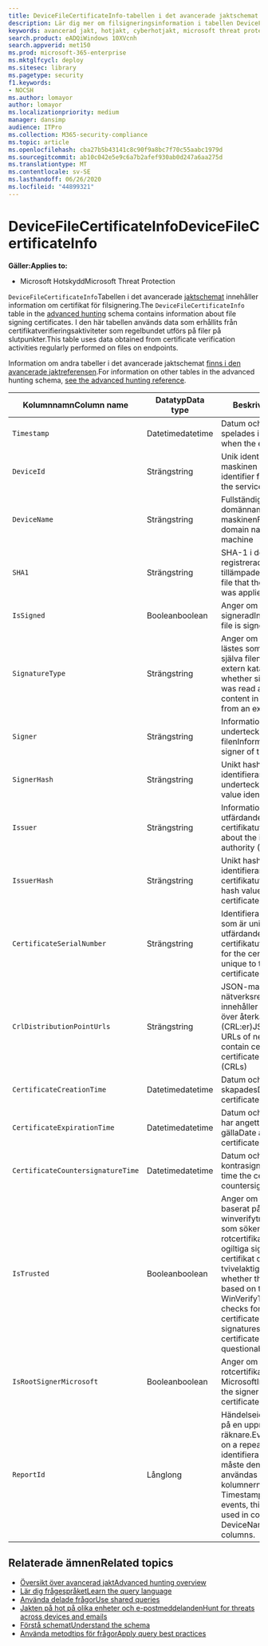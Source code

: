 ```yaml
---
title: DeviceFileCertificateInfo-tabellen i det avancerade jaktschemat
description: Lär dig mer om filsigneringsinformation i tabellen DeviceFileCertificateInfo i det avancerade jaktschemat
keywords: avancerad jakt, hotjakt, cyberhotjakt, microsoft threat protection, microsoft 365, mtp, m365, sök, fråga, telemetri, schemareferens, kusto, tabell, kolumn, datatyp, digital signatur, certifikat, filsignering, DeviceFileCertificateInfo
search.product: eADQiWindows 10XVcnh
search.appverid: met150
ms.prod: microsoft-365-enterprise
ms.mktglfcycl: deploy
ms.sitesec: library
ms.pagetype: security
f1.keywords:
- NOCSH
ms.author: lomayor
author: lomayor
ms.localizationpriority: medium
manager: dansimp
audience: ITPro
ms.collection: M365-security-compliance
ms.topic: article
ms.openlocfilehash: cba27b5b43141c8c90f9a8bc7f70c55aabc1979d
ms.sourcegitcommit: ab10c042e5e9c6a7b2afef930ab0d247a6aa275d
ms.translationtype: MT
ms.contentlocale: sv-SE
ms.lasthandoff: 06/26/2020
ms.locfileid: "44899321"
---
```

# <a name="devicefilecertificateinfo"></a><span data-ttu-id="a49d0-104">DeviceFileCertificateInfo</span><span class="sxs-lookup"><span data-stu-id="a49d0-104">DeviceFileCertificateInfo</span></span>

<span data-ttu-id="a49d0-105">**Gäller:**</span><span class="sxs-lookup"><span data-stu-id="a49d0-105">**Applies to:**</span></span>
- <span data-ttu-id="a49d0-106">Microsoft Hotskydd</span><span class="sxs-lookup"><span data-stu-id="a49d0-106">Microsoft Threat Protection</span></span>

<span data-ttu-id="a49d0-107">`DeviceFileCertificateInfo`Tabellen i det avancerade [jaktschemat](advanced-hunting-overview.md) innehåller information om certifikat för filsignering.</span><span class="sxs-lookup"><span data-stu-id="a49d0-107">The `DeviceFileCertificateInfo` table in the [advanced hunting](advanced-hunting-overview.md) schema contains information about file signing certificates.</span></span> <span data-ttu-id="a49d0-108">I den här tabellen används data som erhållits från certifikatverifieringsaktiviteter som regelbundet utförs på filer på slutpunkter.</span><span class="sxs-lookup"><span data-stu-id="a49d0-108">This table uses data obtained from certificate verification activities regularly performed on files on endpoints.</span></span>

<span data-ttu-id="a49d0-109">Information om andra tabeller i det avancerade jaktschemat [finns i den avancerade jaktreferensen](advanced-hunting-schema-tables.md).</span><span class="sxs-lookup"><span data-stu-id="a49d0-109">For information on other tables in the advanced hunting schema, [see the advanced hunting reference](advanced-hunting-schema-tables.md).</span></span>

| <span data-ttu-id="a49d0-110">Kolumnnamn</span><span class="sxs-lookup"><span data-stu-id="a49d0-110">Column name</span></span> | <span data-ttu-id="a49d0-111">Datatyp</span><span class="sxs-lookup"><span data-stu-id="a49d0-111">Data type</span></span> | <span data-ttu-id="a49d0-112">Beskrivning</span><span class="sxs-lookup"><span data-stu-id="a49d0-112">Description</span></span> |
|-------------|-----------|-------------|
| `Timestamp` | <span data-ttu-id="a49d0-113">Datetime</span><span class="sxs-lookup"><span data-stu-id="a49d0-113">datetime</span></span> | <span data-ttu-id="a49d0-114">Datum och tid då händelsen spelades in</span><span class="sxs-lookup"><span data-stu-id="a49d0-114">Date and time when the event was recorded</span></span> |
| `DeviceId` | <span data-ttu-id="a49d0-115">Sträng</span><span class="sxs-lookup"><span data-stu-id="a49d0-115">string</span></span> | <span data-ttu-id="a49d0-116">Unik identifierare för maskinen i tjänsten</span><span class="sxs-lookup"><span data-stu-id="a49d0-116">Unique identifier for the machine in the service</span></span> |
| `DeviceName` | <span data-ttu-id="a49d0-117">Sträng</span><span class="sxs-lookup"><span data-stu-id="a49d0-117">string</span></span> | <span data-ttu-id="a49d0-118">Fullständigt kvalificerat domännamn (FQDN) för maskinen</span><span class="sxs-lookup"><span data-stu-id="a49d0-118">Fully qualified domain name (FQDN) of the machine</span></span> |
| `SHA1` | <span data-ttu-id="a49d0-119">Sträng</span><span class="sxs-lookup"><span data-stu-id="a49d0-119">string</span></span> | <span data-ttu-id="a49d0-120">SHA-1 i den akt som den registrerade åtgärden tillämpades på</span><span class="sxs-lookup"><span data-stu-id="a49d0-120">SHA-1 of the file that the recorded action was applied to</span></span> |
| `IsSigned` | <span data-ttu-id="a49d0-121">Boolean</span><span class="sxs-lookup"><span data-stu-id="a49d0-121">boolean</span></span> | <span data-ttu-id="a49d0-122">Anger om filen är signerad</span><span class="sxs-lookup"><span data-stu-id="a49d0-122">Indicates whether the file is signed</span></span> |
| `SignatureType` | <span data-ttu-id="a49d0-123">Sträng</span><span class="sxs-lookup"><span data-stu-id="a49d0-123">string</span></span> | <span data-ttu-id="a49d0-124">Anger om signaturinformation lästes som inbäddat innehåll i själva filen eller lästes från en extern katalogfil</span><span class="sxs-lookup"><span data-stu-id="a49d0-124">Indicates whether signature information was read as embedded content in the file itself or read from an external catalog file</span></span> |
| `Signer` | <span data-ttu-id="a49d0-125">Sträng</span><span class="sxs-lookup"><span data-stu-id="a49d0-125">string</span></span> | <span data-ttu-id="a49d0-126">Information om undertecknaren av filen</span><span class="sxs-lookup"><span data-stu-id="a49d0-126">Information about the signer of the file</span></span> |
| `SignerHash` | <span data-ttu-id="a49d0-127">Sträng</span><span class="sxs-lookup"><span data-stu-id="a49d0-127">string</span></span> | <span data-ttu-id="a49d0-128">Unikt hash-värde som identifierar undertecknaren</span><span class="sxs-lookup"><span data-stu-id="a49d0-128">Unique hash value identifying the signer</span></span> |
| `Issuer` | <span data-ttu-id="a49d0-129">Sträng</span><span class="sxs-lookup"><span data-stu-id="a49d0-129">string</span></span> | <span data-ttu-id="a49d0-130">Information om den utfärdande certifikatutfärdaren</span><span class="sxs-lookup"><span data-stu-id="a49d0-130">Information about the issuing certificate authority (CA)</span></span> |
| `IssuerHash` | <span data-ttu-id="a49d0-131">Sträng</span><span class="sxs-lookup"><span data-stu-id="a49d0-131">string</span></span> | <span data-ttu-id="a49d0-132">Unikt hash-värde som identifierar utfärdande certifikatutfärdaren</span><span class="sxs-lookup"><span data-stu-id="a49d0-132">Unique hash value identifying issuing certificate authority (CA)</span></span> |
| `CertificateSerialNumber` | <span data-ttu-id="a49d0-133">Sträng</span><span class="sxs-lookup"><span data-stu-id="a49d0-133">string</span></span> | <span data-ttu-id="a49d0-134">Identifierare för certifikatet som är unikt för den utfärdande certifikatutfärdaren</span><span class="sxs-lookup"><span data-stu-id="a49d0-134">Identifier for the certificate that is unique to the issuing certificate authority (CA)</span></span> |
| `CrlDistributionPointUrls` | <span data-ttu-id="a49d0-135">Sträng</span><span class="sxs-lookup"><span data-stu-id="a49d0-135">string</span></span> |  <span data-ttu-id="a49d0-136">JSON-matris med url:er för nätverksresurser som innehåller certifikat och listor över återkallade certifikat (CRL:er)</span><span class="sxs-lookup"><span data-stu-id="a49d0-136">JSON array listing the URLs of network shares that contain certificates and certificate revocation lists (CRLs)</span></span> |
| `CertificateCreationTime` | <span data-ttu-id="a49d0-137">Datetime</span><span class="sxs-lookup"><span data-stu-id="a49d0-137">datetime</span></span> | <span data-ttu-id="a49d0-138">Datum och tid då certifikatet skapades</span><span class="sxs-lookup"><span data-stu-id="a49d0-138">Date and time the certificate was created</span></span> |
| `CertificateExpirationTime` | <span data-ttu-id="a49d0-139">Datetime</span><span class="sxs-lookup"><span data-stu-id="a49d0-139">datetime</span></span> | <span data-ttu-id="a49d0-140">Datum och tid då certifikatet har angetts för att upphöra att gälla</span><span class="sxs-lookup"><span data-stu-id="a49d0-140">Date and time the certificate is set to expire</span></span> |
| `CertificateCountersignatureTime` | <span data-ttu-id="a49d0-141">Datetime</span><span class="sxs-lookup"><span data-stu-id="a49d0-141">datetime</span></span> | <span data-ttu-id="a49d0-142">Datum och tid då certifikatet kontrasignerades</span><span class="sxs-lookup"><span data-stu-id="a49d0-142">Date and time the certificate was countersigned</span></span> |
| `IsTrusted` | <span data-ttu-id="a49d0-143">Boolean</span><span class="sxs-lookup"><span data-stu-id="a49d0-143">boolean</span></span> | <span data-ttu-id="a49d0-144">Anger om filen är betrodd baserat på resultaten av winverifytrust-funktionen, som söker efter okänd rotcertifikatinformation, ogiltiga signaturer, återkallade certifikat och andra tvivelaktiga attribut</span><span class="sxs-lookup"><span data-stu-id="a49d0-144">Indicates whether the file is trusted based on the results of the WinVerifyTrust function, which checks for unknown root certificate information, invalid signatures, revoked certificates, and other questionable attributes</span></span> |
| `IsRootSignerMicrosoft` | <span data-ttu-id="a49d0-145">Boolean</span><span class="sxs-lookup"><span data-stu-id="a49d0-145">boolean</span></span> | <span data-ttu-id="a49d0-146">Anger om undertecknaren av rotcertifikatet är Microsoft</span><span class="sxs-lookup"><span data-stu-id="a49d0-146">Indicates whether the signer of the root certificate is Microsoft</span></span> |
| `ReportId` | <span data-ttu-id="a49d0-147">Lång</span><span class="sxs-lookup"><span data-stu-id="a49d0-147">long</span></span> | <span data-ttu-id="a49d0-148">Händelseidentifierare baserat på en upprepande räknare.</span><span class="sxs-lookup"><span data-stu-id="a49d0-148">Event identifier based on a repeating counter.</span></span> <span data-ttu-id="a49d0-149">För att identifiera unika händelser måste den här kolumnen användas tillsammans med kolumnerna DeviceName och Timestamp.</span><span class="sxs-lookup"><span data-stu-id="a49d0-149">To identify unique events, this column must be used in conjunction with the DeviceName and Timestamp columns.</span></span> | 

## <a name="related-topics"></a><span data-ttu-id="a49d0-150">Relaterade ämnen</span><span class="sxs-lookup"><span data-stu-id="a49d0-150">Related topics</span></span>
- [<span data-ttu-id="a49d0-151">Översikt över avancerad jakt</span><span class="sxs-lookup"><span data-stu-id="a49d0-151">Advanced hunting overview</span></span>](advanced-hunting-overview.md)
- [<span data-ttu-id="a49d0-152">Lär dig frågespråket</span><span class="sxs-lookup"><span data-stu-id="a49d0-152">Learn the query language</span></span>](advanced-hunting-query-language.md)
- [<span data-ttu-id="a49d0-153">Använda delade frågor</span><span class="sxs-lookup"><span data-stu-id="a49d0-153">Use shared queries</span></span>](advanced-hunting-shared-queries.md)
- [<span data-ttu-id="a49d0-154">Jakten på hot på olika enheter och e-postmeddelanden</span><span class="sxs-lookup"><span data-stu-id="a49d0-154">Hunt for threats across devices and emails</span></span>](advanced-hunting-query-emails-devices.md)
- [<span data-ttu-id="a49d0-155">Förstå schemat</span><span class="sxs-lookup"><span data-stu-id="a49d0-155">Understand the schema</span></span>](advanced-hunting-schema-tables.md)
- [<span data-ttu-id="a49d0-156">Använda metodtips för frågor</span><span class="sxs-lookup"><span data-stu-id="a49d0-156">Apply query best practices</span></span>](advanced-hunting-best-practices.md)

